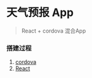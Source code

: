 # 天气预报 App

> React + cordova 混合App

### 搭建过程

1. [cordova](https://segmentfault.com/a/1190000020880025)
2. [React](https://medium.com/@pshubham/using-react-with-cordova-f235de698cc3)


